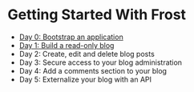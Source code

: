 # Getting Started With Frost

- [Day 0: Bootstrap an application](GETTING_STARTED_0.md)
- [Day 1: Build a read-only blog](GETTING_STARTED_1.md)
- Day 2: Create, edit and delete blog posts
- Day 3: Secure access to your blog administration
- Day 4: Add a comments section to your blog
- Day 5: Externalize your blog with an API
